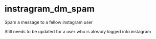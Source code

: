 # instragram_dm_spam
Spam a message to a fellow instagram user

Still needs to be updated for a user who is already logged into instagram
